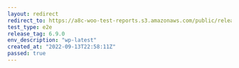 ```yaml
---
layout: redirect
redirect_to: https://a8c-woo-test-reports.s3.amazonaws.com/public/release/6.9.0/wp-latest/e2e/index.html
test_type: e2e
release_tag: 6.9.0
env_description: "wp-latest"
created_at: "2022-09-13T22:58:11Z"
passed: true
---
```

